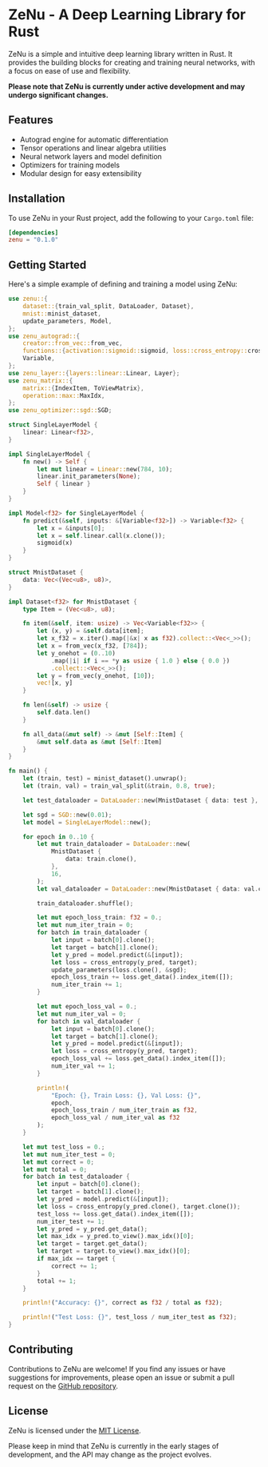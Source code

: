 # ZeNu - A Deep Learning Library for Rust

ZeNu is a simple and intuitive deep learning library written in Rust. It provides the building blocks for creating and training neural networks, with a focus on ease of use and flexibility.

**Please note that ZeNu is currently under active development and may undergo significant changes.**

## Features

- Autograd engine for automatic differentiation
- Tensor operations and linear algebra utilities
- Neural network layers and model definition
- Optimizers for training models
- Modular design for easy extensibility

## Installation

To use ZeNu in your Rust project, add the following to your `Cargo.toml` file:

```toml
[dependencies]
zenu = "0.1.0"
```

## Getting Started

Here's a simple example of defining and training a model using ZeNu:

```rust
use zenu::{
    dataset::{train_val_split, DataLoader, Dataset},
    mnist::minist_dataset,
    update_parameters, Model,
};
use zenu_autograd::{
    creator::from_vec::from_vec,
    functions::{activation::sigmoid::sigmoid, loss::cross_entropy::cross_entropy},
    Variable,
};
use zenu_layer::{layers::linear::Linear, Layer};
use zenu_matrix::{
    matrix::{IndexItem, ToViewMatrix},
    operation::max::MaxIdx,
};
use zenu_optimizer::sgd::SGD;

struct SingleLayerModel {
    linear: Linear<f32>,
}

impl SingleLayerModel {
    fn new() -> Self {
        let mut linear = Linear::new(784, 10);
        linear.init_parameters(None);
        Self { linear }
    }
}

impl Model<f32> for SingleLayerModel {
    fn predict(&self, inputs: &[Variable<f32>]) -> Variable<f32> {
        let x = &inputs[0];
        let x = self.linear.call(x.clone());
        sigmoid(x)
    }
}

struct MnistDataset {
    data: Vec<(Vec<u8>, u8)>,
}

impl Dataset<f32> for MnistDataset {
    type Item = (Vec<u8>, u8);

    fn item(&self, item: usize) -> Vec<Variable<f32>> {
        let (x, y) = &self.data[item];
        let x_f32 = x.iter().map(|&x| x as f32).collect::<Vec<_>>();
        let x = from_vec(x_f32, [784]);
        let y_onehot = (0..10)
            .map(|i| if i == *y as usize { 1.0 } else { 0.0 })
            .collect::<Vec<_>>();
        let y = from_vec(y_onehot, [10]);
        vec![x, y]
    }

    fn len(&self) -> usize {
        self.data.len()
    }

    fn all_data(&mut self) -> &mut [Self::Item] {
        &mut self.data as &mut [Self::Item]
    }
}

fn main() {
    let (train, test) = minist_dataset().unwrap();
    let (train, val) = train_val_split(&train, 0.8, true);

    let test_dataloader = DataLoader::new(MnistDataset { data: test }, 1);

    let sgd = SGD::new(0.01);
    let model = SingleLayerModel::new();

    for epoch in 0..10 {
        let mut train_dataloader = DataLoader::new(
            MnistDataset {
                data: train.clone(),
            },
            16,
        );
        let val_dataloader = DataLoader::new(MnistDataset { data: val.clone() }, 16);

        train_dataloader.shuffle();

        let mut epoch_loss_train: f32 = 0.;
        let mut num_iter_train = 0;
        for batch in train_dataloader {
            let input = batch[0].clone();
            let target = batch[1].clone();
            let y_pred = model.predict(&[input]);
            let loss = cross_entropy(y_pred, target);
            update_parameters(loss.clone(), &sgd);
            epoch_loss_train += loss.get_data().index_item([]);
            num_iter_train += 1;
        }

        let mut epoch_loss_val = 0.;
        let mut num_iter_val = 0;
        for batch in val_dataloader {
            let input = batch[0].clone();
            let target = batch[1].clone();
            let y_pred = model.predict(&[input]);
            let loss = cross_entropy(y_pred, target);
            epoch_loss_val += loss.get_data().index_item([]);
            num_iter_val += 1;
        }

        println!(
            "Epoch: {}, Train Loss: {}, Val Loss: {}",
            epoch,
            epoch_loss_train / num_iter_train as f32,
            epoch_loss_val / num_iter_val as f32
        );
    }

    let mut test_loss = 0.;
    let mut num_iter_test = 0;
    let mut correct = 0;
    let mut total = 0;
    for batch in test_dataloader {
        let input = batch[0].clone();
        let target = batch[1].clone();
        let y_pred = model.predict(&[input]);
        let loss = cross_entropy(y_pred.clone(), target.clone());
        test_loss += loss.get_data().index_item([]);
        num_iter_test += 1;
        let y_pred = y_pred.get_data();
        let max_idx = y_pred.to_view().max_idx()[0];
        let target = target.get_data();
        let target = target.to_view().max_idx()[0];
        if max_idx == target {
            correct += 1;
        }
        total += 1;
    }

    println!("Accuracy: {}", correct as f32 / total as f32);

    println!("Test Loss: {}", test_loss / num_iter_test as f32);
}

```

## Contributing

Contributions to ZeNu are welcome! If you find any issues or have suggestions for improvements, please open an issue or submit a pull request on the [GitHub repository](https://github.com/bokutotu/zenu).

## License

ZeNu is licensed under the [MIT License](LICENSE).

Please keep in mind that ZeNu is currently in the early stages of development, and the API may change as the project evolves.
